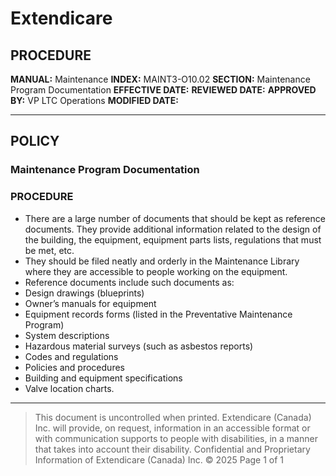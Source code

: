 # Extendicare

## PROCEDURE

**MANUAL:** Maintenance
**INDEX:** MAINT3-O10.02
**SECTION:** Maintenance Program Documentation
**EFFECTIVE DATE:**
**REVIEWED DATE:**
**APPROVED BY:** VP LTC Operations
**MODIFIED DATE:**

----

## POLICY

### Maintenance Program Documentation

### PROCEDURE

- There are a large number of documents that should be kept as reference documents. They provide additional information related to the design of the building, the equipment, equipment parts lists, regulations that must be met, etc.
- They should be filed neatly and orderly in the Maintenance Library where they are accessible to people working on the equipment.
- Reference documents include such documents as:
- Design drawings (blueprints)
- Owner’s manuals for equipment
- Equipment records forms (listed in the Preventative Maintenance Program)
- System descriptions
- Hazardous material surveys (such as asbestos reports)
- Codes and regulations
- Policies and procedures
- Building and equipment specifications
- Valve location charts.

----

> This document is uncontrolled when printed. Extendicare (Canada) Inc. will provide, on request, information in an accessible format or with communication supports to people with disabilities, in a manner that takes into account their disability.
> Confidential and Proprietary Information of Extendicare (Canada) Inc. © 2025
> Page 1 of 1